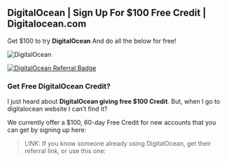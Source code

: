 ## DigitalOcean | Sign Up For $100 Free Credit | Digitalocean.com ##
Get $100 to try **DigitalOcean** And do all the below for free!

![DigitalOcean](https://blogging-techies.com/wp-content/uploads/2020/03/Como-instalar-WordPress-en-DigitalOcean.jpg "Get Free DigitalOcean Credit")


<a href="https://www.digitalocean.com/?refcode=dc81c2a75edd&utm_campaign=Referral_Invite&utm_medium=Referral_Program&utm_source=badge"><img src="https://web-platforms.sfo2.digitaloceanspaces.com/WWW/Badge%202.svg" alt="DigitalOcean Referral Badge" /></a>

### Get Free DigitalOcean Credit? ###

I just heard about **DigitalOcean giving free $100 Credit**. But, when I go to digitalocean website I can’t find it?

We currently offer a $100, 60-day Free Credit for new accounts that you can get by signing up here:

> LINK: If you know someone already using DigitalOcean, get their referral link, or use this one: 



